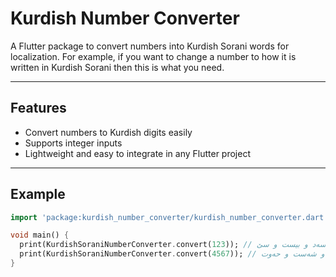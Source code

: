 # Kurdish Number Converter

A Flutter package to convert numbers into Kurdish Sorani words for localization. For example, if you want to change a number to how it is written in Kurdish Sorani then this is what you need.

---

## Features

- Convert numbers to Kurdish digits easily
- Supports integer inputs
- Lightweight and easy to integrate in any Flutter project

---

## Example

```dart
import 'package:kurdish_number_converter/kurdish_number_converter.dart';

void main() {
  print(KurdishSoraniNumberConverter.convert(123)); // سەد و بیست و سێ
  print(KurdishSoraniNumberConverter.convert(4567)); // چوار هەزار و پێنسەد و شەست و حەوت
}
```
